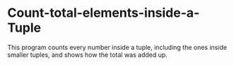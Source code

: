 # Count-total-elements-inside-a-Tuple
This program counts every number inside a tuple, including the ones inside smaller tuples, and shows how the total was added up.


